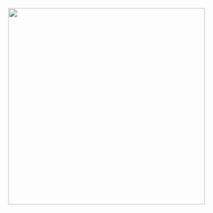 <img src="https://github.com/user-attachments/assets/cb494e74-0b68-462c-8e12-dca99f2709f3" height="400" width="400" />
